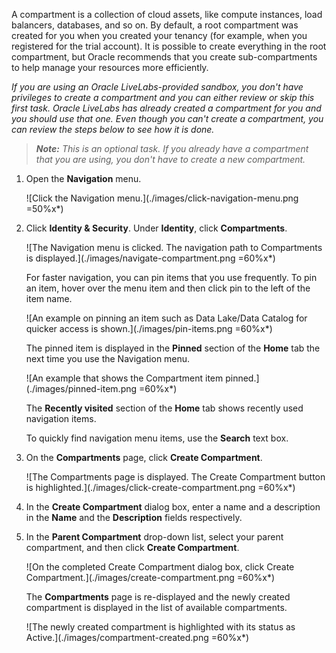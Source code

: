<!--
    {
        "name":"Create an OCI Compartment",
        "description":"Create a new compartment using the OCI service console",
        "author":"Lauran K. Serhal, Consulting User Assistance Developer",
        "last_updated":"Lauran K. Serhal, May 2025"
    }
-->

A compartment is a collection of cloud assets, like compute instances, load balancers, databases, and so on. By default, a root compartment was created for you when you created your tenancy (for example, when you registered for the trial account). It is possible to create everything in the root compartment, but Oracle recommends that you create sub-compartments to help manage your resources more efficiently.

_If you are using an Oracle LiveLabs-provided sandbox, you don't have privileges to create a compartment and you can either review or skip this first task. Oracle LiveLabs has already created a compartment for you and you should use that one. Even though you can't create a compartment, you can review the steps below to see how it is done._

>_**Note:** This is an optional task. If you already have a compartment that you are using, you don't have to create a new compartment._

1. Open the **Navigation** menu.

    ![Click the Navigation menu.](./images/click-navigation-menu.png =50%x*)

2. Click **Identity & Security**. Under **Identity**, click **Compartments**.

    ![The Navigation menu is clicked. The navigation path to Compartments is displayed.](./images/navigate-compartment.png =60%x*)

    For faster navigation, you can pin items that you use frequently. To pin an item, hover over the menu item and then click pin to the left of the item name.

    ![An example on pinning an item such as Data Lake/Data Catalog for quicker access is shown.](./images/pin-items.png =60%x*)

    The pinned item is displayed in the **Pinned** section of the **Home** tab the next time you use the Navigation menu.

    ![An example that shows the Compartment item pinned.](./images/pinned-item.png =60%x*)

    The **Recently visited** section of the **Home** tab shows recently used navigation items.

    To quickly find navigation menu items, use the **Search** text box.

3. On the **Compartments** page, click **Create Compartment**.

   ![The Compartments page is displayed. The Create Compartment button is highlighted.](./images/click-create-compartment.png =60%x*)

4. In the **Create Compartment** dialog box, enter a name and a description in the **Name** and the **Description** fields respectively.

5. In the **Parent Compartment** drop-down list, select your parent compartment, and then click **Create Compartment**.

   ![On the completed Create Compartment dialog box, click Create Compartment.](./images/create-compartment.png =60%x*)

   The **Compartments** page is re-displayed and the newly created compartment is displayed in the list of available compartments.

   ![The newly created compartment is highlighted with its status as Active.](./images/compartment-created.png =60%x*)
